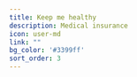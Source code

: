 ```yaml
---
title: Keep me healthy
description: Medical insurance
icon: user-md
link: ""
bg_color: '#3399ff'
sort_order: 3
---
```

